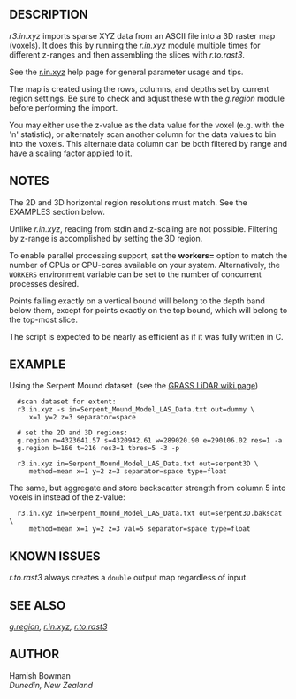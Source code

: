 ## DESCRIPTION

*r3.in.xyz* imports sparse XYZ data from an ASCII file into a 3D raster
map (voxels). It does this by running the *r.in.xyz* module multiple
times for different z-ranges and then assembling the slices with
*r.to.rast3*.

See the [r.in.xyz](r.in.xyz.md) help page for general parameter usage
and tips.

The map is created using the rows, columns, and depths set by current
region settings. Be sure to check and adjust these with the *g.region*
module before performing the import.

You may either use the z-value as the data value for the voxel (e.g.
with the 'n' statistic), or alternately scan another column for the data
values to bin into the voxels. This alternate data column can be both
filtered by range and have a scaling factor applied to it.

## NOTES

The 2D and 3D horizontal region resolutions must match. See the EXAMPLES
section below.

Unlike *r.in.xyz*, reading from stdin and z-scaling are not possible.
Filtering by z-range is accomplished by setting the 3D region.

To enable parallel processing support, set the **workers=** option to
match the number of CPUs or CPU-cores available on your system.
Alternatively, the `WORKERS` environment variable can be set to the
number of concurrent processes desired.

Points falling exactly on a vertical bound will belong to the depth band
below them, except for points exactly on the top bound, which will
belong to the top-most slice.

The script is expected to be nearly as efficient as if it was fully
written in C.

## EXAMPLE

Using the Serpent Mound dataset. (see the [GRASS LiDAR wiki
page](https://grasswiki.osgeo.org/wiki/LIDAR))

```shell
  #scan dataset for extent:
  r3.in.xyz -s in=Serpent_Mound_Model_LAS_Data.txt out=dummy \
     x=1 y=2 z=3 separator=space

  # set the 2D and 3D regions:
  g.region n=4323641.57 s=4320942.61 w=289020.90 e=290106.02 res=1 -a
  g.region b=166 t=216 res3=1 tbres=5 -3 -p

  r3.in.xyz in=Serpent_Mound_Model_LAS_Data.txt out=serpent3D \
     method=mean x=1 y=2 z=3 separator=space type=float
```

The same, but aggregate and store backscatter strength from column 5
into voxels in instead of the z-value:

```shell
  r3.in.xyz in=Serpent_Mound_Model_LAS_Data.txt out=serpent3D.bakscat \
     method=mean x=1 y=2 z=3 val=5 separator=space type=float
```

## KNOWN ISSUES

*r.to.rast3* always creates a `double` output map regardless of input.

## SEE ALSO

*[g.region](g.region.md), [r.in.xyz](r.in.xyz.md),
[r.to.rast3](r.to.rast3.md)*

## AUTHOR

Hamish Bowman  
*Dunedin, New Zealand*
